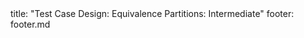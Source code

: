 <frontmatter>
title: "Test Case Design: Equivalence Partitions: Intermediate"
footer: footer.md
</frontmatter>

<include src="navbar.md" boilerplate />

<include src="unit-inPage-asFlat.md" boilerplate />